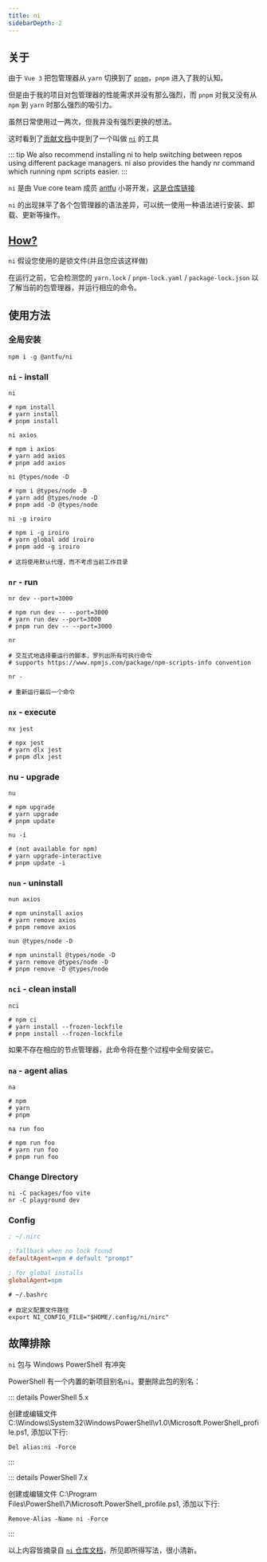 ```yaml
---
title: ni
sidebarDepth: 2
---
```


## 关于

由于 `Vue 3` 把包管理器从 `yarn` 切换到了 [`pnpm`](https://pnpm.io/zh/)，`pnpm` 进入了我的认知。

但是由于我的项目对包管理器的性能需求并没有那么强烈，而 `pnpm` 对我又没有从 `npm` 到 `yarn` 时那么强烈的吸引力。

虽然日常使用过一两次，但我并没有强烈更换的想法。

这时看到了[贡献文档](https://github.com/vuejs/core/blob/main/.github/contributing.md#development-setup)中提到了一个叫做 [`ni`](https://github.com/antfu/ni) 的工具

::: tip
We also recommend installing ni to help switching between repos using different package managers. ni also provides the handy nr command which running npm scripts easier.
:::

`ni` 是由 Vue core team 成员 [antfu](https://github.com/antfu) 小哥开发，[这是仓库链接](https://github.com/antfu/ni)

`ni` 的出现抹平了各个包管理器的语法差异，可以统一使用一种语法进行安装、卸载、更新等操作。

## [How?](https://github.com/antfu/ni#how)

`ni` 假设您使用的是锁文件(并且您应该这样做)

在运行之前，它会检测您的 `yarn.lock` / `pnpm-lock.yaml` / `package-lock.json` 以了解当前的包管理器，并运行相应的命令。

## 使用方法

### 全局安装

```shell
npm i -g @antfu/ni
```

### `ni` - install

```shell
ni

# npm install
# yarn install
# pnpm install
```

```shell
ni axios

# npm i axios
# yarn add axios
# pnpm add axios
```

```shell
ni @types/node -D

# npm i @types/node -D
# yarn add @types/node -D
# pnpm add -D @types/node
```

```shell
ni -g iroiro

# npm i -g iroiro
# yarn global add iroiro
# pnpm add -g iroiro

# 这将使用默认代理，而不考虑当前工作目录
```

### `nr` - run

```shell
nr dev --port=3000

# npm run dev -- --port=3000
# yarn run dev --port=3000
# pnpm run dev -- --port=3000
```

```shell
nr

# 交互式地选择要运行的脚本，罗列出所有可执行命令
# supports https://www.npmjs.com/package/npm-scripts-info convention
```

```shell
nr -

# 重新运行最后一个命令
```

### `nx` - execute

```shell
nx jest

# npx jest
# yarn dlx jest
# pnpm dlx jest
```

### nu - upgrade

```shell
nu

# npm upgrade
# yarn upgrade
# pnpm update
```

```shell
nu -i

# (not available for npm)
# yarn upgrade-interactive
# pnpm update -i
```

### `nun` - uninstall

```shell
nun axios

# npm uninstall axios
# yarn remove axios
# pnpm remove axios
```

```shell
nun @types/node -D

# npm uninstall @types/node -D
# yarn remove @types/node -D
# pnpm remove -D @types/node
```

### `nci` - clean install

```shell
nci

# npm ci
# yarn install --frozen-lockfile
# pnpm install --frozen-lockfile
```

如果不存在相应的节点管理器，此命令将在整个过程中全局安装它。

### `na` - agent alias

```shell
na

# npm
# yarn
# pnpm
```

```shell
na run foo

# npm run foo
# yarn run foo
# pnpm run foo
```

### Change Directory

```shell
ni -C packages/foo vite
nr -C playground dev
```

### Config

```ini
; ~/.nirc

; fallback when no lock found
defaultAgent=npm # default "prompt"

; for global installs
globalAgent=npm
```

```shell
# ~/.bashrc

# 自定义配置文件路径
export NI_CONFIG_FILE="$HOME/.config/ni/nirc"
```

## 故障排除

`ni` 包与 Windows PowerShell 有冲突

PowerShell 有一个内置的新项目别名`ni`。要删除此包的别名：

::: details PowerShell 5.x

创建或编辑文件 C:\Windows\System32\WindowsPowerShell\v1.0\Microsoft.PowerShell_profile.ps1, 添加以下行:

```shell
Del alias:ni -Force
```

:::

::: details PowerShell 7.x

创建或编辑文件 C:\Program Files\PowerShell\7\Microsoft.PowerShell_profile.ps1, 添加以下行:

```shell
Remove-Alias -Name ni -Force
```

:::

以上内容皆摘录自 [`ni` 仓库文档](https://github.com/antfu/ni#ni)，所见即所得写法，很小清新。
